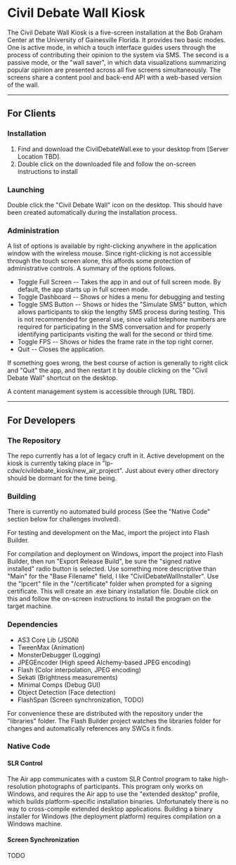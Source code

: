 # Civil Debate Wall Kiosk

The Civil Debate Wall Kiosk is a five-screen installation at the Bob Graham Center at the University of Gainesville Florida. It provides two basic modes. One is active mode, in which a touch interface guides users through the process of contributing their opinion to the system via SMS. The second is a passive mode, or the "wall saver", in which data visualizations summarizing popular opinion are presented across all five screens simultaneously. The screens share a content pool and back-end API with a web-based version of the wall. 

- - - - - - - - - - - - - - - -

## For Clients

  
### Installation

1. Find and download the CivilDebateWall.exe to your desktop from [Server Location TBD].
2. Double click on the downloaded file and follow the on-screen instructions to install 


### Launching

Double click the "Civil Debate Wall" icon on the desktop. This should have been created automatically during the installation process.


### Administration

A list of options is available by right-clicking anywhere in the application window with the wireless mouse. Since right-clicking is not accessible through the touch screen alone, this affords some protection of administrative controls. A summary of the options follows.

* Toggle Full Screen -- Takes the app in and out of full screen mode. By default, the app starts up in full screen mode.
* Toggle Dashboard -- Shows or hides a menu for debugging and testing
* Toggle SMS Button -- Shows or hides the "Simulate SMS" button, which allows participants to skip the lengthy SMS process during testing. This is not recommended for general use, since valid telephone numbers are required for participating in the SMS conversation and for properly identifying participants visiting the wall for the second or third time.
* Toggle FPS -- Shows or hides the frame rate in the top right corner.
* Quit -- Closes the application.

If something goes wrong, the best course of action is generally to right click and "Quit" the app, and then restart it by double clicking on the "Civil Debate Wall" shortcut on the desktop.

A content management system is accessible through [URL TBD].

- - - - - - - - - - - - - - - -

## For Developers

### The Repository

The repo currently has a lot of legacy cruft in it. Active development on the kiosk is currently taking place in "lp-cdw/civildebate_kiosk/new_air_project". Just about every other directory should be dormant for the time being.

### Building

There is currently no automated build process (See the "Native Code" section below for challenges involved).

For testing and development on the Mac, import the project into Flash Builder.

For compilation and deployment on Windows, import the project into Flash Builder, then run "Export Release Build", be sure the "signed native installed" radio button is selected. Use something more descriptive than "Main" for the "Base Filename" field, I like "CivilDebateWallInstaller". Use the "lpcert" file in the "/certificate" folder when prompted for a signing certificate. This will create an .exe binary installation file. Double click on this and follow the on-screen instructions to install the program on the target machine.


### Dependencies

* AS3 Core Lib (JSON)
* TweenMax (Animation)
* MonsterDebugger (Logging)
* JPEGEncoder (High speed Alchemy-based JPEG encoding)
* Flash (Color interpolation, JPEG encoding)
* Sekati (Brightness measurements)
* Minimal Comps (Debug GUI)
* Object Detection (Face detection)
* FlashSpan (Screen synchronization, TODO)

For convenience these are distributed with the repository under the "libraries" folder. The Flash Builder project watches the libraries folder for changes and automatically references any SWCs it finds.


### Native Code

#### SLR Control

The Air app communicates with a custom SLR Control program to take high-resolution photographs of participants. This program only works on Windows, and requires the Air app to use the "extended desktop" profile, which builds platform-specific installation binaries. Unfortunately there is no way to cross-compile extended desktop applications. Building a binary installer for Windows (the deployment platform) requires compilation on a Windows machine.

#### Screen Synchronization

TODO